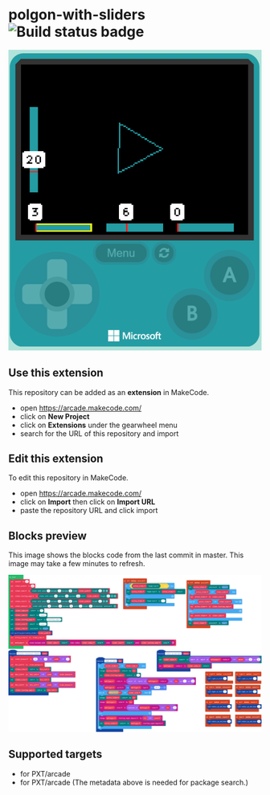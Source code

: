 # polgon-with-sliders ![Build status badge](https://github.com/wecodemakecode/polgon-with-sliders/workflows/MakeCode/badge.svg)

![polygon and sliders screen](/polygon_and_slider_screen.png)

## Use this extension

This repository can be added as an **extension** in MakeCode.

* open https://arcade.makecode.com/
* click on **New Project**
* click on **Extensions** under the gearwheel menu
* search for the URL of this repository and import

## Edit this extension

To edit this repository in MakeCode.

* open https://arcade.makecode.com/
* click on **Import** then click on **Import URL**
* paste the repository URL and click import

## Blocks preview

This image shows the blocks code from the last commit in master.
This image may take a few minutes to refresh.

![A rendered view of the blocks](https://github.com/wecodemakecode/polgon-with-sliders/raw/master/.makecode/blocks.png)

## Supported targets

* for PXT/arcade
* for PXT/arcade
(The metadata above is needed for package search.)

